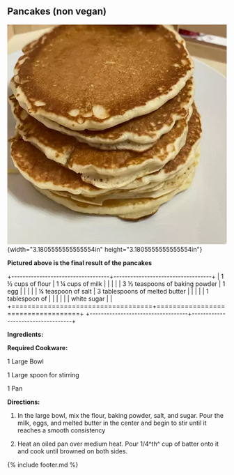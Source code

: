 ## Pancakes (non vegan)

![](images/media/image2.png){width="3.1805555555555554in"
height="3.1805555555555554in"}

**Pictured above is the final result of the pancakes**

+-----------------------------------+-----------------------------------+
| 1 ½ cups of flour                 | 1 ¼ cups of milk                  |
|                                   |                                   |
| 3 ½ teaspoons of baking powder    | 1 egg                             |
|                                   |                                   |
| ¼ teaspoon of salt                | 3 tablespoons of melted butter    |
|                                   |                                   |
| 1 tablespoon of                   |                                   |
|                                   |                                   |
| white sugar                       |                                   |
+===================================+===================================+
+-----------------------------------+-----------------------------------+

**Ingredients:**

**Required Cookware:**

1 Large Bowl

1 Large spoon for stirring

1 Pan

**Directions:**

1.  In the large bowl, mix the flour, baking powder, salt, and sugar.
    Pour the milk, eggs, and melted butter in the center and begin to
    stir until it reaches a smooth consistency

2.  Heat an oiled pan over medium heat. Pour 1/4^th^ cup of batter onto
    it and cook until browned on both sides.


{% include footer.md %}

